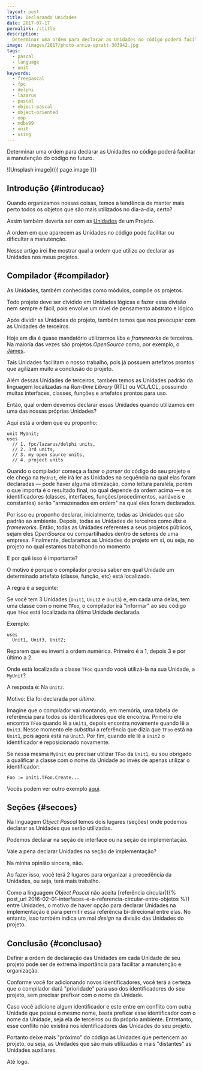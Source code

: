 ```yaml
---
layout: post
title: Declarando Unidades
date: 2017-07-17
permalink: /:title
description:
  Determinar uma ordem para declarar as Unidades no código poderá facilitar a manutenção do código no futuro.
image: /images/2017/photo-annie-spratt-303942.jpg
tags:
  - pascal
  - language
  - unit
keywords:
  - freepascal
  - fpc
  - delphi
  - lazarus
  - pascal
  - object-pascal
  - object-oriented
  - oop
  - mdbs99
  - unit
  - using
---
```


Determinar uma ordem para declarar as Unidades no código poderá facilitar a manutenção do código no futuro.

<!--more-->

![Unsplash image]({{ page.image }})

## Introdução {#introducao}

Quando organizamos nossas coisas, temos a tendência de manter mais perto todos os objetos que são mais utilizados no dia-a-dia, certo?

Assim também deveria ser com as [Unidades](http://castle-engine.io/modern_pascal_introduction.html#_units) de um Projeto.

A ordem em que aparecem as Unidades no código pode facilitar ou dificultar a manutenção.

Nesse artigo irei lhe mostrar qual a ordem que utilizo ao declarar as Unidades nos meus projetos.

## Compilador {#compilador}

As Unidades, também conhecidas como módulos, compõe os projetos.

Todo projeto deve ser dividido em Unidades lógicas e fazer essa divisão nem sempre é fácil, pois envolve um nível de pensamento abstrato e lógico.

Após dividir as Unidades do projeto, também temos que nos preocupar com as Unidades de terceiros.

Hoje em dia é quase mandatório utilizarmos *libs* e *frameworks* de terceiros. Na maioria das vezes são projetos *OpenSource* como, por exemplo, o [James](https://github.com/mdbs99/james).

Tais Unidades facilitam o nosso trabalho, pois já possuem artefatos prontos que agilizam muito a conclusão do projeto.

Além dessas Unidades de terceiros, também temos as Unidades padrão da linguagem localizadas na *Run-time Library* (RTL) ou VCL/LCL, possuindo muitas interfaces, classes, funções e artefatos prontos para uso.

Então, qual ordem devemos declarar essas Unidades quando utilizamos em uma das nossas próprias Unidades?

Aqui está a ordem que eu proponho:

    unit MyUnit;
    uses
      // 1. fpc/lazarus/delphi units,
      // 2. 3rd units,
      // 3. my open source units,
      // 4. project units
      
Quando o compilador começa a fazer o *parser* do código do seu projeto e ele chega na `MyUnit`, ele irá ler as Unidades na sequência na qual elas foram declaradas — pode haver alguma otimização, como leitura paralela, porém o que importa é o resultado final, no qual depende da ordem acima — e os identificadores (classes, interfaces, funções/procedimentos, variáveis e constantes) serão "armazenados em ordem" na qual eles foram declarados.

Por isso eu proponho declarar, inicialmente, todas as Unidades que são padrão ao ambiente. Depois, todas as Unidades de terceiros como *libs* e *frameworks*. Então, todas as Unidades referentes a seus projetos públicos, sejam eles *OpenSource* ou compartilhados dentro de setores de uma empresa. Finalmente, declaramos as Unidades do projeto em si, ou seja, no projeto no qual estamos trabalhando no momento.

E por quê isso é importante?

O motivo é porque o compilador precisa saber em qual Unidade um determinado artefato (classe, função, etc) está localizado.

A regra é a seguinte:

Se você tem 3 Unidades (`Unit1`, `Unit2` e `Unit3`) e, em cada uma delas, tem uma classe com o nome `TFoo`, o compilador irá "informar" ao seu código que `TFoo` está localizada na última Unidade declarada.

Exemplo:

    uses
      Unit1, Unit3, Unit2;

Reparem que eu inverti a ordem numérica. Primeiro é a 1, depois 3 e por último a 2.

Onde está localizada a classe `TFoo` quando você utilizá-la na sua Unidade, a `MyUnit`? 

A resposta é: Na `Unit2`.

Motivo: Ela foi declarada por *último*.

Imagine que o compilador vai montando, em memória, uma tabela de referência para todos os identificadores que ele encontra. Primeiro ele encontra `TFoo` quando lê a `Unit1`, depois encontra novamente quando lê a `Unit3`. Nesse momento ele *substitui* a referência que dizia que `TFoo` está na `Unit1`, pois agora está na `Unit3`. Por fim, quando ele lê a `Unit2` o identificador é reposicionado novamente.

Se nessa mesma `MyUnit` eu precisar utilizar `TFoo` da `Unit1`, eu sou obrigado a qualificar a classe com o nome da Unidade ao invés de apenas utilizar o identificador:

    Foo := Unit1.TFoo.Create...

Vocês podem ver outro exemplo [aqui](http://castle-engine.io/modern_pascal_introduction.html#_qualifying_identifiers_with_unit_name).
    
## Seções {#secoes}

Na linguagem *Object Pascal* temos dois lugares (seções) onde podemos declarar as Unidades que serão utilizadas.

Podemos declarar na seção de interface ou na seção de implementação.

Vale a pena declarar Unidades na seção de implementação?

Na minha opinião sincera, não.

Ao fazer isso, você terá 2 lugares para organizar a precedência da Unidades, ou seja, terá mais trabalho.

Como a linguagem *Object Pascal* não aceita [referência circular]({% post_url 2016-02-01-interfaces-e-a-referencia-circular-entre-objetos %}) entre Unidades, o motivo de haver opção para declarar Unidades na implementação é para permitir essa referência bi-direcional entre elas. No entanto, isso também indica um mal *design* na divisão das Unidades do projeto.

## Conclusão {#conclusao}

Definir a ordem de declaração das Unidades em cada Unidade de seu projeto pode ser de extrema importância para facilitar a manutenção e organização.

Conforme você for adicionando novos identificadores, você terá a certeza que o compilador dará "prioridade" para uso dos identificadores do seu projeto, sem precisar prefixar com o nome da Unidade.

Caso você adicione algum identificador e este entre em conflito com outra Unidade que possui o mesmo nome, basta prefixar esse identificador com o nome da Unidade, seja ela de terceiros ou do próprio ambiente. Entretanto, esse conflito não existirá nos identificadores das Unidades do seu projeto.

Portanto deixe mais "próximo" do código as Unidades que pertencem ao projeto, ou seja, as Unidades que são mais utilizadas e mais "distantes" as Unidades auxiliares.

Até logo.
